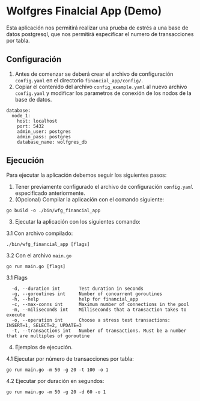 # Wolfgres Finalcial App (Demo)

Esta aplicación nos permitirá realizar una prueba de estrés a una base de datos postgresql, que nos permitirá especificar el numero de transacciones por tabla.

## Configuración

1. Antes de comenzar se deberá crear el archivo de configuración `config.yaml` en el directorio `financial_app/config/`.
2. Copiar el contenido del archivo `config_example.yaml` al nuevo archivo `config.yaml` y modificar los parametros de conexión de los nodos de la base de datos.

```
database:
  node_1:
    host: localhost
    port: 5432
    admin_user: postgres
    admin_pass: postgres
    database_name: wolfgres_db
```

## Ejecución

Para ejecutar la aplicación debemos seguir los siguientes pasos:

1. Tener previamente configurado el archivo de configuración `config.yaml` especificado anteriormente.
2. (Opcional) Compilar la aplicación con el comando siguiente:

```
go build -o ./bin/wfg_financial_app
```

3. Ejecutar la aplicación con los siguientes comando:

3.1 Con archivo compilado:

```
./bin/wfg_financial_app [flags]
```

3.2 Con el archivo `main.go`

```
go run main.go [flags]
```

3.1 Flags

```
  -d, --duration int       Test duration in seconds
  -g, --goroutines int     Number of concurrent goroutines
  -h, --help               help for financial_app
  -c, --max-conns int      Maximum number of connections in the pool
  -m, --miliseconds int    Milliseconds that a transaction takes to execute
  -o, --operation int      Choose a stress test transactions: INSERT=1, SELECT=2, UPDATE=3
  -t, --transactions int   Number of transactions. Must be a number that are multiples of goroutine
```

4. Ejemplos de ejecución.

4.1 Ejecutar por número de transacciones por tabla:

```
go run main.go -m 50 -g 20 -t 100 -o 1
```

4.2 Ejecutar por duración en segundos:

```
go run main.go -m 50 -g 20 -d 60 -o 1
```

